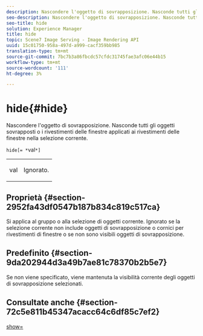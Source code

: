 ```yaml
---
description: Nascondere l'oggetto di sovrapposizione. Nasconde tutti gli oggetti sovrapposti o i rivestimenti delle finestre applicati ai rivestimenti delle finestre nella selezione corrente.
seo-description: Nascondere l'oggetto di sovrapposizione. Nasconde tutti gli oggetti sovrapposti o i rivestimenti delle finestre applicati ai rivestimenti delle finestre nella selezione corrente.
seo-title: hide
solution: Experience Manager
title: hide
topic: Scene7 Image Serving - Image Rendering API
uuid: 15c01750-958a-497d-a999-cacf359bb985
translation-type: tm+mt
source-git-commit: 7bc7b3a86fbcdc57cfdc31745fae3afc06e44b15
workflow-type: tm+mt
source-wordcount: '111'
ht-degree: 3%

---
```



# hide{#hide}

Nascondere l&#39;oggetto di sovrapposizione. Nasconde tutti gli oggetti sovrapposti o i rivestimenti delle finestre applicati ai rivestimenti delle finestre nella selezione corrente.

`hide[= *`val`*]`

<table id="simpletable_015459EC2F4642A59B04F0B8064070B1"> 
 <tr class="strow"> 
  <td class="stentry"> <p><span class="codeph"> <span class="varname"> val</span></span> </p> </td> 
  <td class="stentry"> <p>Ignorato. </p></td> 
 </tr> 
</table>

## Proprietà {#section-2952fa43df0547b187b834c819c517ca}

Si applica al gruppo o alla selezione di oggetti corrente. Ignorato se la selezione corrente non include oggetti di sovrapposizione o cornici per rivestimenti di finestre o se non sono visibili oggetti di sovrapposizione.

## Predefinito {#section-9da202944d3a49b7ae81c78370b2b5e7}

Se non viene specificato, viene mantenuta la visibilità corrente degli oggetti di sovrapposizione selezionati.

## Consultate anche {#section-72c5e811b45347acacc64c6df85c7ef2}

[show=](../../../../../ir-api/http-protocol/image-rendering-api-ref/c-ir-http-protocol-ref/c-ir-http-protocol-command-reference/r-ir-show.md#reference-f1824e1a501144bc9a6ae28de8e6bcb9)
